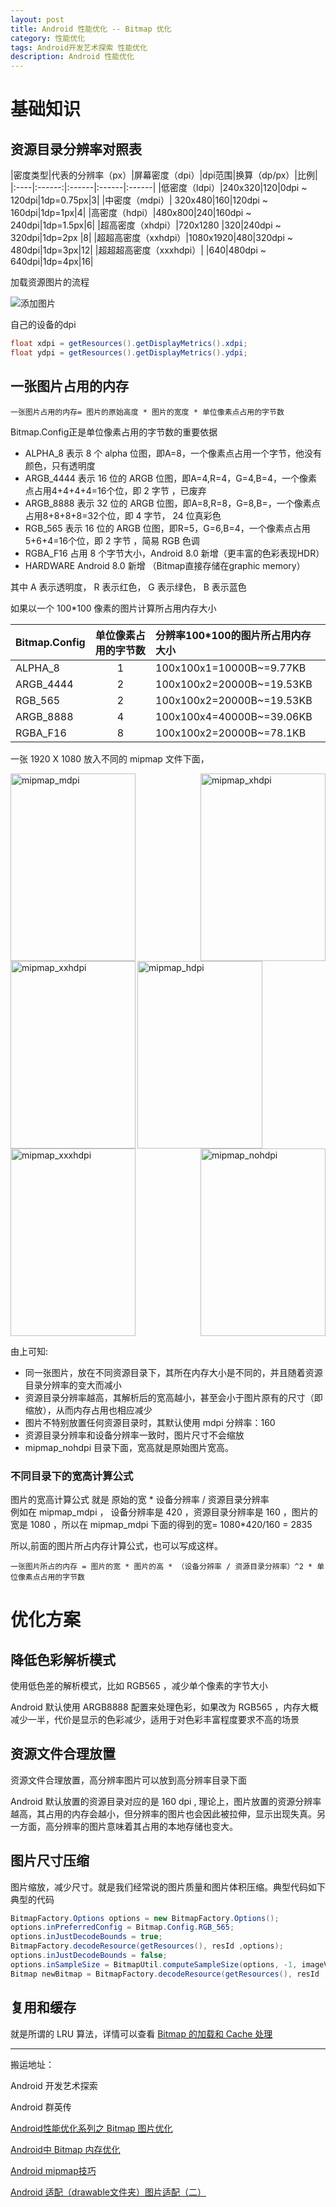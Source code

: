```yaml
---
layout: post
title: Android 性能优化 -- Bitmap 优化
category: 性能优化
tags: Android开发艺术探索 性能优化
description: Android 性能优化
---
```


<!-- * content -->
<!-- {:toc} -->


# 基础知识

## 资源目录分辨率对照表

|密度类型|代表的分辨率（px）|屏幕密度（dpi）|dpi范围|换算（dp/px）|比例|
|:----|:------:|:------|:------|:------|
|低密度（ldpi）|240x320|120|0dpi ~ 120dpi|1dp=0.75px|3|
|中密度（mdpi）|	320x480|160|120dpi ~ 160dpi|1dp=1px|4|
|高密度（hdpi）|480x800|240|160dpi ~ 240dpi|1dp=1.5px|6|
|超高密度（xhdpi）|720x1280	|320|240dpi ~ 320dpi|1dp=2px	|8|
|超超高密度（xxhdpi）|1080x1920|480|320dpi ~ 480dpi|1dp=3px|12|
|超超超高密度（xxxhdpi）| |640|480dpi ~ 640dpi|1dp=4px|16|

加载资源图片的流程

![添加图片](../../../../images/drawable_image.png)

自己的设备的dpi
```java
float xdpi = getResources().getDisplayMetrics().xdpi;
float ydpi = getResources().getDisplayMetrics().ydpi;
```

## 一张图片占用的内存
```
一张图片占用的内存= 图片的原始高度 * 图片的宽度 * 单位像素点占用的字节数
```

Bitmap.Config正是单位像素占用的字节数的重要依据
* ALPHA_8  表示 8 个 alpha 位图，即A=8，一个像素点占用一个字节，他没有颜色，只有透明度
* ARGB_4444 表示 16 位的 ARGB 位图，即A=4,R=4，G=4,B=4，一个像素点占用4+4+4+4=16个位，即 2 字节 ，已废弃
* ARGB_8888  表示 32 位的 ARGB 位图，即A=8,R=8，G=8,B=，一个像素点占用8+8+8+8=32个位，即 4 字节， 24 位真彩色
* RGB_565  表示 16 位的 ARGB 位图，即R=5，G=6,B=4，一个像素点占用5+6+4=16个位，即 2 字节 ，简易 RGB 色调
* RGBA_F16 占用 8 个字节大小，Android 8.0 新增（更丰富的色彩表现HDR）
* HARDWARE   Android 8.0 新增 （Bitmap直接存储在graphic memory）

其中 A 表示透明度， R 表示红色， G 表示绿色， B 表示蓝色

如果以一个 100*100 像素的图片计算所占用内存大小


|Bitmap.Config|单位像素占用的字节数|分辨率100*100的图片所占用内存大小|
|:----|:------:|:------|
|ALPHA_8|1|100x100x1=10000B~=9.77KB|
|ARGB_4444|2|100x100x2=20000B~=19.53KB|
|RGB_565|2|100x100x2=20000B~=19.53KB|
|ARGB_8888|4|100x100x4=40000B~=39.06KB|
|RGBA_F16|8|100x100x2=20000B~=78.1KB|


一张 1920 X 1080 放入不同的 mipmap 文件下面，

<img src="../../../../images/mipmap_mdpi.png" alt="mipmap_mdpi" width="200" height="300" align="left" />
<img src="../../../../images/mipmap_xhdpi.png" alt="mipmap_xhdpi" width="200" height="300" align="right" />
<img src="../../../../images/mipmap_hdpi.png" alt="mipmap_hdpi" width="200" height="300" align="center" />
<img src="../../../../images/mipmap_xxhdpi.png" alt="mipmap_xxhdpi" width="200" height="300" align="left" />
<img src="../../../../images/mipmap_nohdpi.png" alt="mipmap_nohdpi" width="200" height="300" align="right" />
<img src="../../../../images/mipmap_xxxhdpi.png" alt="mipmap_xxxhdpi" width="200" height="300" align="center" />


由上可知:
* 同一张图片，放在不同资源目录下，其所在内存大小是不同的，并且随着资源目录分辨率的变大而减小
* 资源目录分辨率越高，其解析后的宽高越小，甚至会小于图片原有的尺寸（即缩放），从而内存占用也相应减少
* 图片不特别放置任何资源目录时，其默认使用 mdpi 分辨率：160
* 资源目录分辨率和设备分辨率一致时，图片尺寸不会缩放
* mipmap_nohdpi 目录下面，宽高就是原始图片宽高。

### 不同目录下的宽高计算公式

图片的宽高计算公式 就是 原始的宽 * 设备分辨率 / 资源目录分辨率  
例如在 mipmap_mdpi ， 设备分辨率是 420 ，资源目录分辨率是 160 ，图片的宽是 1080 ，所以在 mipmap_mdpi 下面的得到的宽= 1080*420/160 = 2835

所以,前面的图片所占内存计算公式，也可以写成这样。
```
一张图片所占的内存 = 图片的宽 * 图片的高 * （设备分辨率 / 资源目录分辨率）^2 * 单位像素点占用的字节数
```

# 优化方案
## 降低色彩解析模式
使用低色差的解析模式，比如 RGB565 ，减少单个像素的字节大小

Android 默认使用 ARGB8888 配置来处理色彩，如果改为 RGB565 ，内存大概减少一半，代价是显示的色彩减少，适用于对色彩丰富程度要求不高的场景

## 资源文件合理放置
资源文件合理放置，高分辨率图片可以放到高分辨率目录下面

Android 默认放置的资源目录对应的是 160 dpi , 理论上，图片放置的资源分辨率越高，其占用的内存会越小，但分辨率的图片也会因此被拉伸，显示出现失真。另一方面，高分辨率的图片意味着其占用的本地存储也变大。

## 图片尺寸压缩
图片缩放，减少尺寸。就是我们经常说的图片质量和图片体积压缩。典型代码如下
典型的代码
```java
BitmapFactory.Options options = new BitmapFactory.Options();
options.inPreferredConfig = Bitmap.Config.RGB_565;
options.inJustDecodeBounds = true;
BitmapFactory.decodeResource(getResources(), resId ,options);
options.inJustDecodeBounds = false;
options.inSampleSize = BitmapUtil.computeSampleSize(options, -1, imageView.getWidth() * imageView.getHeight());
Bitmap newBitmap = BitmapFactory.decodeResource(getResources(), resId , options);
```
## 复用和缓存
就是所谓的 LRU 算法，详情可以查看 [ Bitmap 的加载和 Cache 处理 ](../../../../2018/03/17/Bitmap-loading-and-Cache/)

---   
搬运地址：    

Android 开发艺术探索      

Android 群英传     

[Android性能优化系列之 Bitmap 图片优化](https://blog.csdn.net/u012124438/article/details/66087785)   

[ Android中 Bitmap 内存优化 ](https://www.jianshu.com/p/3f6f6e4f1c88)

[Android mipmap技巧](https://www.jianshu.com/p/7fa3417d2ca4)

[Android 适配（drawable文件夹）图片适配（二）](https://www.cnblogs.com/huihuizhang/p/9473698.html)
